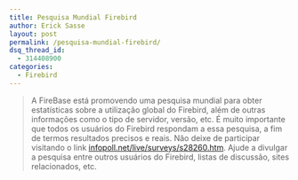 ```yaml
---
title: Pesquisa Mundial Firebird
author: Erick Sasse
layout: post
permalink: /pesquisa-mundial-firebird/
dsq_thread_id:
  - 314408900
categories:
  - Firebird
---
```

> A FireBase est&aacute; promovendo uma pesquisa mundial para obter estat&iacute;sticas sobre a utiliza&ccedil;&atilde;o global do Firebird, al&eacute;m de outras informa&ccedil;&otilde;es como o tipo de servidor, vers&atilde;o, etc. &Eacute; muito importante que todos os usu&aacute;rios do Firebird respondam a essa pesquisa, a fim de termos resultados precisos e reais. N&atilde;o deixe de participar visitando o link [infopoll.net/live/surveys/s28260.htm][1]. Ajude a divulgar a pesquisa entre outros usu&aacute;rios do Firebird, listas de discuss&atilde;o, sites relacionados, etc.

 [1]: http://infopoll.net/live/surveys/s28260.htm
